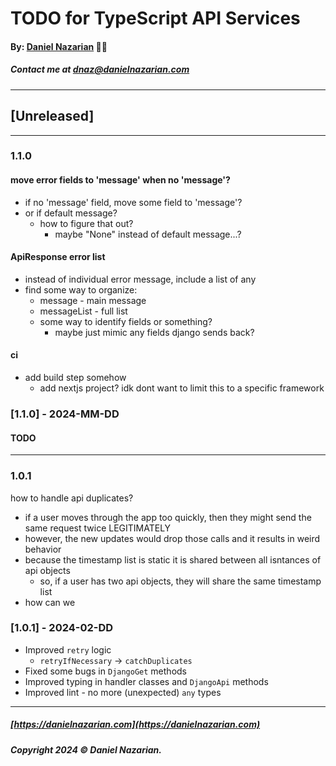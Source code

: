 # TODO for TypeScript API Services
#### By: [Daniel Nazarian](https://danielnazarian) 🐧👹
##### Contact me at <dnaz@danielnazarian.com>

-------------------------------------------------------
## [Unreleased]
-----
### 1.1.0




#### move error fields to 'message' when no 'message'?
- if no 'message' field, move some field to 'message'?
- or if default message?
  - how to figure that out?
    - maybe "None" instead of default message...?



    
#### ApiResponse error list
- instead of individual error message, include a list of any
- find some way to organize:
  - message - main message
  - messageList - full list
  - some way to identify fields or something?
    - maybe just mimic any fields django sends back?


#### ci
- add build step somehow
  - add nextjs project? idk dont want to limit this to a specific framework




### [1.1.0] - 2024-MM-DD
#### TODO

----
### 1.0.1


how to handle api duplicates?
- if a user moves through the app too quickly, then they might send the same request twice LEGITIMATELY
- however, the new updates would drop those calls and it results in weird behavior
- because the timestamp list is static it is shared between all isntances of api objects
  - so, if a user has two api objects, they will share the same timestamp list
- how can we 


### [1.0.1] - 2024-02-DD
- Improved `retry` logic
  - `retryIfNecessary` -> `catchDuplicates`
- Fixed some bugs in `DjangoGet` methods
- Improved typing in handler classes and `DjangoApi` methods
- Improved lint - no more (unexpected) `any` types

-------------------------------------------------------

##### [https://danielnazarian.com](https://danielnazarian.com)
##### Copyright 2024 © Daniel Nazarian.